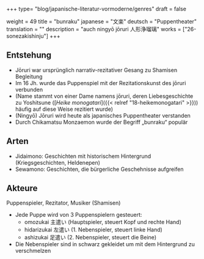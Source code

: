 +++
type= "blog/japanische-literatur-vormoderne/genres"
draft = false

weight = 49
title = "bunraku"
japanese = "文楽"
deutsch = "Puppentheater"
translation = ""
description = "auch ningyō jōruri 人形浄瑠璃"
works = ["26-sonezakishinju"]
+++

## Entstehung

- Jōruri war ursprünglich narrativ-rezitativer Gesang zu Shamisen Begleitung
- Im 16 Jh. wurde das Puppenspiel mit der Rezitationskunst des jōruri verbunden
- (Name stammt von einer Dame namens jōruri, deren Liebesgeschichte zu Yoshitsune ([*Heike monogatari*]({{< relref "18-heikemonogatari" >}})) häufig auf diese Weise rezitiert wurde)
- (Ningyō) Jōruri wird heute als japanisches Puppentheater verstanden
- Durch Chikamatsu Monzaemon wurde der Begriff „bunraku“ populär

## Arten

- Jidaimono: Geschichten mit historischem Hintergrund (Kriegsgeschichten, Heldenepen)
- Sewamono: Geschichten, die bürgerliche Geschehnisse aufgreifen

## Akteure

Puppenspieler, Rezitator, Musiker (Shamisen)

- Jede Puppe wird von 3 Puppenspielern gesteuert:
  - omozukai 主遣い (Hauptspieler, steuert Kopf und rechte Hand)
  - hidarizukai 左遣い (1. Nebenspieler, steuert linke Hand)
  - ashizukai 足遣い (2. Nebenspieler, steuert die Beine)
- Die Nebenspieler sind in schwarz gekleidet um mit dem Hintergrund zu verschmelzen
